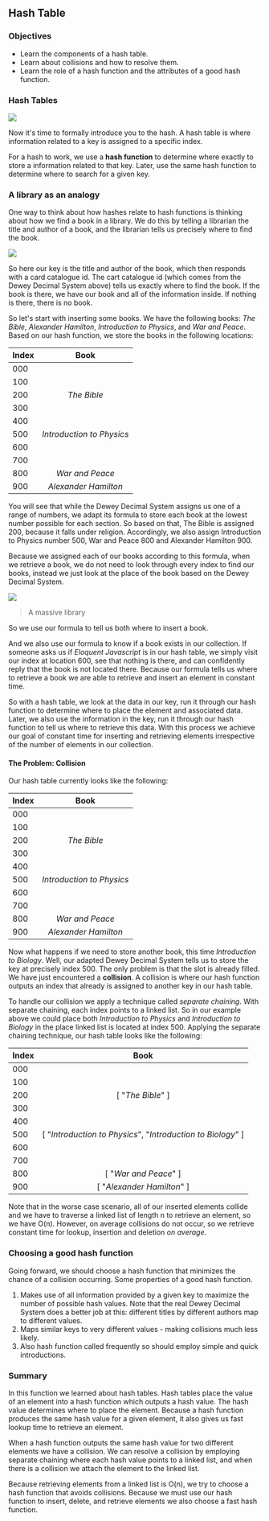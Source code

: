 ## Hash Table

### Objectives
* Learn the components of a hash table.
* Learn about collisions and how to resolve them.
* Learn the role of a hash function and the attributes of a good hash function.

### Hash Tables

![](https://s3.amazonaws.com/learn-verified/reintroduce-415x400.png)


Now it's time to formally introduce you to the hash.  A hash table is where information related to a key is assigned to a specific index.  

For a hash to work, we use a **hash function** to determine where exactly to store a information related to that key.  Later, use the same hash function to determine where to search for a given key.


### A library as an analogy

One way to think about how hashes relate to hash functions is thinking about how we find a book in a library.  We do this by telling a librarian the title and author of a book, and the librarian tells us precisely where to find the book.

![](https://s3-us-west-2.amazonaws.com/curriculum-content/algorithms/dewey-decimal-arrangement.jpg)

So here our key is the title and author of the book, which then responds with a card catalogue id.  The cart catalogue id (which comes from the Dewey Decimal System above) tells us exactly where to find the book.  If the book is there, we have our book and all of the information inside.  If nothing is there, there is no book.

So let's start with inserting some books.  We have the following books: *The Bible*, *Alexander Hamilton*, *Introduction to Physics*, and *War and Peace*.  Based on our hash function, we store the books in the following locations:

| Index        |Book           |
| ------------- |:-------------:|
| 000 |  |
| 100 |  |
| 200 | *The Bible*|
| 300 | |
| 400 | |
| 500 | *Introduction to Physics*|
| 600 | |
| 700 | |
| 800 | *War and Peace* |
| 900 | *Alexander Hamilton*|

You will see that while the Dewey Decimal System assigns us one of a range of numbers, we adapt its formula to store each book at the lowest number possible for each section.  So based on that, The Bible is assigned 200, because it falls under religion.  Accordingly, we also assign Introduction to Physics number 500, War and Peace 800 and Alexander Hamilton 900.

Because we assigned each of our books according to this formula, when we retrieve a book, we do not need to look through every index to find our books, instead we just look at the place of the book based on the Dewey Decimal System.

![](https://s3.amazonaws.com/learn-verified/geroge-peabody-library-horizontal-large-gallery.jpg)
> A massive library

So we use our formula to tell us both where to insert a book.

And we also use our formula to know if a book exists in our collection.  If someone asks us if *Eloquent Javascript* is in our hash table, we simply visit our index at location 600, see that nothing is there, and can confidently reply that the book is not located there.  Because our formula tells us where to retrieve a book we are able to retrieve and insert an element in constant time.

So with a hash table, we look at the data in our key, run it through our hash function to determine where to place the element and associated data.  Later, we also use the information in the key, run it through our hash function to tell us where to retrieve this data.  With this process we achieve our goal of constant time for inserting and retrieving elements irrespective of the number of elements in our collection.

#### The Problem: Collision

Our hash table currently looks like the following:

| Index        |Book           |
| ------------- |:-------------:|
| 000 |  |
| 100 |  |
| 200 | *The Bible*|
| 300 | |
| 400 | |
| 500 | *Introduction to Physics*|
| 600 | |
| 700 | |
| 800 | *War and Peace* |
| 900 | *Alexander Hamilton*|

Now what happens if we need to store another book, this time *Introduction to Biology*.  Well, our adapted Dewey Decimal System tells us to store the key at precisely index 500.  The only problem is that the slot is already filled.  We have just encountered a **collision**.  A collision is where our hash function outputs an index that already is assigned to another key in our hash table.  

To handle our collision we apply a technique called *separate chaining*.  With separate chaining, each index points to a linked list.  So in our example above we could place both *Introduction to Physics* and *Introduction to Biology* in the place linked list is located at index 500.  Applying the separate chaining technique, our hash table looks like the following:  

| Index        |Book           |
| ------------- |:-------------:|
| 000 |  |
| 100 |  |
| 200 | [ "*The Bible*" ]|
| 300 | |
| 400 | |
| 500 | [ "*Introduction to Physics*", "*Introduction to Biology*" ]|
| 600 | |
| 700 | |
| 800 | [ "*War and Peace*" ]|
| 900 | [ "*Alexander Hamilton*" ]|

Note that in the worse case scenario, all of our inserted elements collide and we have to traverse a linked list of length n to retrieve an element, so we have O(n).  However, on average collisions do not occur, so we retrieve constant time for lookup, insertion and deletion *on average*.  

### Choosing a good hash function

Going forward, we should choose a hash function that minimizes the chance of a collision occurring.  Some properties of a good hash function.

1. Makes use of all information provided by a given key to maximize the number of possible hash values.  Note that the real Dewey Decimal System does a better job at this: different titles by different authors map to different values.
2. Maps similar keys to very different values - making collisions much less likely.
4. Also hash function called frequently so should employ simple and quick introductions.  

### Summary

In this function we learned about hash tables.  Hash tables place the value of an element into a hash function which outputs a hash value.  The hash value determines where to place the element.  Because a hash function produces the same hash value for a given element, it also gives us fast lookup time to retrieve an element.  

When a hash function outputs the same hash value for two different elements we have a collision.  We can resolve a collision by employing separate chaining where each hash value points to a linked list, and when there is a collision we attach the element to the linked list.  

Because retrieving elements from a linked list is O(n), we try to choose a hash function that avoids collisions.  Because we must use our hash function to insert, delete, and retrieve elements we also choose a fast hash function.
